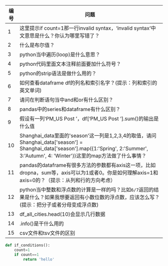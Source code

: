 | 编号 | 问题                                                         |
| ---- | ------------------------------------------------------------ |
| 1    | 这里提示if count=1那一行invalid syntax，‘invalid syntax’中文意思是什么？你认为哪里写错了？ |
| 2    | 什么是布尔值？                                               |
| 3    | python当中遍历(loop)是什么意思？                             |
| 4    | python代码里面文本注释前面要加什么符号？                     |
| 5    | python的strip语法是做什么用的？                              |
| 6    | 如何查看dataframe df的列名和索引名字？(提示：列和索引的英文单词) |
| 7    | 请问在判断语句当中and和or有什么区别？                        |
| 8    | pandas中的series和dataframe有什么区别？                      |
| 9    | 假设有一列‘PM_US Post ’，df[‘PM_US Post ’].sum()的输出是什么值 |
| 10   | Shanghai_data里面的'season'这一列是1,2,3,4的取值，请问Shanghai_data['season'] = Shanghai_data['season'].map({1:'Spring', 2:'Summer', 3:'Autumn', 4: 'Winter'})这里的map方法做了什么事情？ |
| 11   | pandas的dataframe有很多方法的参数都有axis这一项，比如dropna，sum等，axis可以为1或者0。你是如何理解axis=1和axis=0的？（提示：从列和行的方向考虑） |
| 12   | python当中整数和浮点数的计算是一样的吗？比如`6/7`返回的结果是什么？如果我想要返回有小数位数的浮点数，应该怎么写？(提示：把分子或者分母变成浮点数) |
| 13   | df_all_cities.head(10)会显示几行数据                         |
| 14   | .info()是干什么用的                                          |
| 15   | csv文件和tsv文件的区别                                       |






```python
def if_conditions():
	count=1
	if count==1
    	return 'hello'
```
